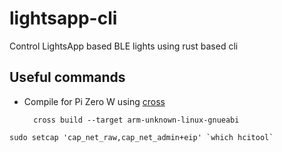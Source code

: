 # lightsapp-cli

Control LightsApp based BLE lights using rust based cli

## Useful commands

- Compile for Pi Zero W using [cross](https://github.com/rust-embedded/cross)

        cross build --target arm-unknown-linux-gnueabi

```
sudo setcap 'cap_net_raw,cap_net_admin+eip' `which hcitool`
```
